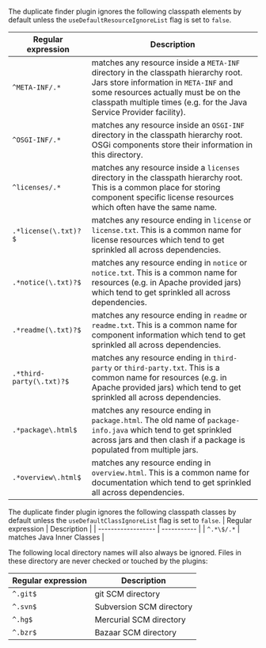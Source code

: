 The duplicate finder plugin ignores the following classpath elements by default unless the `useDefaultResourceIgnoreList` flag is set to `false`.

| Regular expression | Description |
| ------------------ | ----------- |
| `^META-INF/.*`     | matches any resource inside a `META-INF` directory in the classpath hierarchy root. Jars store information in `META-INF` and some resources actually must be on the classpath multiple times (e.g. for the Java Service Provider facility). |
| `^OSGI-INF/.*`     | matches any resource inside an `OSGI-INF` directory in the classpath hierarchy root. OSGi components store their information in this directory. |
| `^licenses/.*`     | matches any resource inside a `licenses` directory in the classpath hierarchy root. This is a common place for storing component specific license resources which often have the same name. |
| `.*license(\.txt)?$` | matches any resource ending in `license` or `license.txt`. This is a common name for license resources which tend to get sprinkled all across dependencies. |
| `.*notice(\.txt)?$` | matches any resource ending in `notice` or `notice.txt`. This is a common name for resources (e.g. in Apache provided jars) which tend to get sprinkled all across dependencies. |
| `.*readme(\.txt)?$` | matches any resource ending in `readme` or `readme.txt`. This is a common name for component information which tend to get sprinkled all across dependencies. |
| `.*third-party(\.txt)?$` | matches any resource ending in `third-party` or `third-party.txt`. This is a common name for resources (e.g. in Apache provided jars) which tend to get sprinkled all across dependencies. |
| `.*package\.html$` | matches any resource ending in `package.html`. The old name of `package-info.java` which tend to get sprinkled across jars and then clash if a package is populated from multiple jars. |
| `.*overview\.html$` | matches any resource ending in `overview.html`. This is a common name for documentation which tend to get sprinkled all across dependencies. |

The duplicate finder plugin ignores the following classpath classes by default unless the `useDefaultClassIgnoreList` flag is set to `false`.
| Regular expression | Description |
| ------------------ | ----------- |
| `^.*\$/.*`     | matches Java Inner Classes |

The following local directory names will also always be ignored. Files in these directory are never checked or touched by the plugins:

| Regular expression | Description |
| ------------------ | ----------- |
| `^.git$` | git SCM directory |
| `^.svn$` | Subversion SCM directory |
| `^.hg$` | Mercurial SCM directory |
| `^.bzr$` | Bazaar SCM directory |


